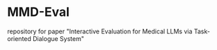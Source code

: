 # MMD-Eval
repository for paper "Interactive Evaluation for Medical LLMs via Task-oriented Dialogue System"
